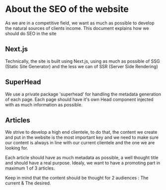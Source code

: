 # About the SEO of the website

As we are in a competitive field, we want as much as possible to develop the natural sources of clients income. This document explains how we should do SEO in the site

## Next.js

Technically, the site is built using Next.js, using as much as possible of SSG (Static Site Generator) and the less we can of SSR (Server Side Rendering)

## SuperHead

We use a private package 'superhead' for handling the metadata generation of each page.
Each page should have it's own Head component injected with as much information as possible.

## Articles

We strive to develop a high end clientele, to do that, the content we create and put in the website is the most important key and we need to make sure our content is always in line with our current clientele and the one we are looking for.

Each article should have as much metadata as possible, a well thought title and should have a real purpose.
Idealy, we want to have a promoting part in maximum 1 of 3 articles.

Keep in mind that the content should be thought for 2 audiences : The current & The desired.
